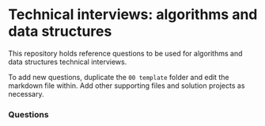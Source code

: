 # Technical interviews: algorithms and data structures

This repository holds reference questions to be used for algorithms and data structures technical interviews.

To add new questions, duplicate the `00 template` folder and edit the markdown file within. Add other supporting files and solution projects as necessary.

### Questions
